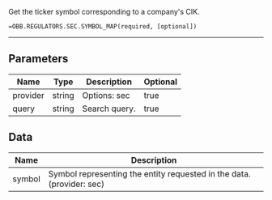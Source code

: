 <!-- markdownlint-disable MD041 -->

Get the ticker symbol corresponding to a company's CIK.

```excel wordwrap
=OBB.REGULATORS.SEC.SYMBOL_MAP(required, [optional])
```

---

## Parameters

| Name | Type | Description | Optional |
| ---- | ---- | ----------- | -------- |
| provider | string | Options: sec | true |
| query | string | Search query. | true |

## Data

| Name | Description |
| ---- | ----------- |
| symbol | Symbol representing the entity requested in the data. (provider: sec) |
